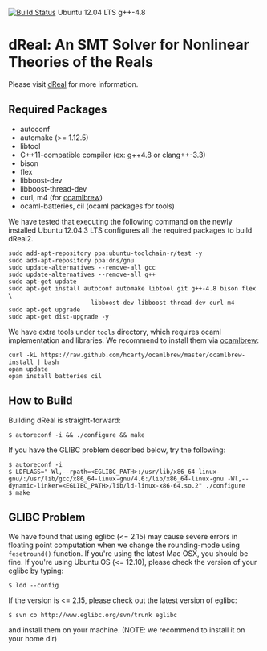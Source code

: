 [![Build Status](https://travis-ci.org/soonhokong/dReal.png?branch=master)](https://travis-ci.org/soonhokong/dReal) Ubuntu 12.04 LTS g++-4.8

dReal: An SMT Solver for Nonlinear Theories of the Reals
========================================================

Please visit [dReal] for more information.

[dReal]: http://dreal.cs.cmu.edu/

Required Packages
-----------------
 - autoconf
 - automake (>= 1.12.5)
 - libtool 
 - C++11-compatible compiler (ex: g++4.8 or clang++-3.3) 
 - bison 
 - flex 
 - libboost-dev
 - libboost-thread-dev 
 - curl, m4 (for [ocamlbrew][ocamlbrew])
 - ocaml-batteries, cil (ocaml packages for tools)

We have tested that executing the following command on the newly installed Ubuntu 12.04.3 LTS
configures all the required packages to build dReal2.

    sudo add-apt-repository ppa:ubuntu-toolchain-r/test -y
    sudo add-apt-repository ppa:dns/gnu
    sudo update-alternatives --remove-all gcc
    sudo update-alternatives --remove-all g++
    sudo apt-get update
    sudo apt-get install autoconf automake libtool git g++-4.8 bison flex \
                           libboost-dev libboost-thread-dev curl m4
    sudo apt-get upgrade
    sudo apt-get dist-upgrade -y
    
We have extra tools under ``tools`` directory, which requires ocaml implementation and
libraries. We recommend to install them via [ocamlbrew]:

    curl -kL https://raw.github.com/hcarty/ocamlbrew/master/ocamlbrew-install | bash
    opam update
    opam install batteries cil

[ocamlbrew]: https://github.com/hcarty/ocamlbrew

How to Build
------------

Building dReal is straight-forward:

    $ autoreconf -i && ./configure && make

If you have the GLIBC problem described below, try the following:

    $ autoreconf -i
    $ LDFLAGS="-Wl,--rpath=<EGLIBC_PATH>:/usr/lib/x86_64-linux-gnu/:/usr/lib/gcc/x86_64-linux-gnu/4.6:/lib/x86_64-linux-gnu -Wl,--dynamic-linker=<EGLIBC_PATH>/lib/ld-linux-x86-64.so.2" ./configure 
    $ make

GLIBC Problem
-------------

We have found that using eglibc (<= 2.15) may cause severe errors in floating
point computation when we change the rounding-mode using `fesetround()`
function. If you're using the latest Mac OSX, you should be fine. If you're
using Ubuntu OS (<= 12.10), please check the version of your eglibc by typing:

    $ ldd --config

If the version is <= 2.15, please check out the latest version of eglibc:

    $ svn co http://www.eglibc.org/svn/trunk eglibc

and install them on your machine. (NOTE: we recommend to install it on your home dir)
